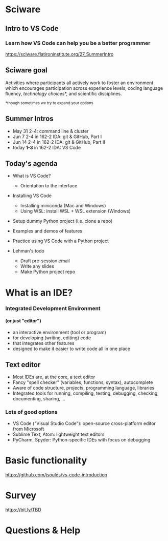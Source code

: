 # Sciware

## Intro to VS Code
### Learn how VS Code can help you be a better programmer

https://sciware.flatironinstitute.org/27_SummerIntro


## Sciware goal

Activities where participants all actively work to foster an environment which encourages participation across experience levels, coding language fluency, *technology choices*\*, and scientific disciplines.

<small>\*though sometimes we try to expand your options</small>


## Summer Intros

- May 31 2-4: command line & cluster
- Jun 7 2-4 in 162-2 IDA: git & GitHub, Part I
- Jun 14 2-4 in 162-2 IDA: git & GitHub, Part II
- today **1-3** in 162-2 IDA: VS Code


## Today's agenda

- What is VS Code?
  - Orientation to the interface
- Installing VS Code
  - Installing miniconda (Mac and Windows)
  - Using WSL: install WSL + WSL extension (Windows)
- Setup dummy Python project (i.e. clone a repo)
- Examples and demos of features
- Practice using VS Code with a Python project

- Lehman's todo
  - Draft pre-session email
  - Write any slides
  - Make Python project repo


<!-- Features:
- Built-in terminal, with exit code coloring
- How to use the command palette
- File browser
- Editor tabs/peeking
- Search
- Git awareness
- Extensions: Python, Jupyter
- Workspaces
- Python
  - Syntax highlighting
  - Tab complete
  - Parentheses matching
  - Type hinting
  - Hover for doc
  - Jump to definition
  - Linting (yellow squiggles)
  - Notebooks
- Time permitting:
  - Remote connection via JupyterHub
 -->

<!-- Questions
- Do we want any slides?
- Integrate short exercises, or lecturing followed by longer exercise?
- Are we going to help students install VS Code and Python? (https://code.visualstudio.com/docs/python/python-tutorial)
-->

# What is an IDE?

### Integrated Development Environment
#### (or just "editor")

- an interactive environment (tool or program)
- for developing (writing, editing) code
- that integrates other features
- designed to make it easier to write code all in one place

## Text editor

- Most IDEs are, at the core, a text editor
- Fancy "spell checker" (variables, functions, syntax), autocomplete
- Aware of code structure, projects, programming language, libraries
- Integrated tools for running, compiling, testing, debugging, checking, documenting, sharing, ...

### Lots of good options

- VS Code ("Visual Studio Code"): open-source cross-platform editor from Microsoft
- Sublime Text, Atom: lightweight text editors
- PyCharm, Spyder: Python-specific IDEs with focus on debugging

# Basic functionality

https://github.com/jsoules/vs-code-introduction 

# Survey

https://bit.ly/TBD

# Questions & Help
